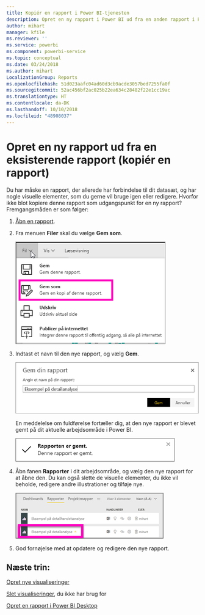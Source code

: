 ```yaml
---
title: Kopiér en rapport i Power BI-tjenesten
description: Opret en ny rapport i Power BI ud fra en anden rapport i Power BI-tjenesten.
author: mihart
manager: kfile
ms.reviewer: ''
ms.service: powerbi
ms.component: powerbi-service
ms.topic: conceptual
ms.date: 03/24/2018
ms.author: mihart
LocalizationGroup: Reports
ms.openlocfilehash: 51d023aafc04ad60d3cb9acde3057bed7255fa0f
ms.sourcegitcommit: 52ac456bf2ac025b22ea634c28482f22e1cc19ac
ms.translationtype: HT
ms.contentlocale: da-DK
ms.lasthandoff: 10/10/2018
ms.locfileid: "48908037"
---
```

# <a name="create-a-new-report-from-an-existing-report-copy-a-report"></a>Opret en ny rapport ud fra en eksisterende rapport (kopiér en rapport)
Du har måske en rapport, der allerede har forbindelse til dit datasæt, og har nogle visuelle elementer, som du gerne vil bruge igen eller redigere.  Hvorfor ikke blot kopiere denne rapport som udgangspunkt for en ny rapport?  Fremgangsmåden er som følger:

1. [Åbn en rapport](consumer/end-user-report-open.md).
2. Fra menuen **Filer** skal du vælge **Gem som**.
   
   ![](media/power-bi-report-copy/powerbi-save-as.png)
3. Indtast et navn til den nye rapport, og vælg **Gem**.
   
   ![](media/power-bi-report-copy/savereport.png)
   
   En meddelelse om fuldførelse fortæller dig, at den nye rapport er blevet gemt på dit aktuelle arbejdsområde i Power BI.
   
   ![](media/power-bi-report-copy/savesuccess1.png)
4. Åbn fanen **Rapporter** i dit arbejdsområde, og vælg den nye rapport for at åbne den. Du kan også slette de visuelle elementer, du ikke vil beholde, redigere andre illustrationer og tilføje nye.
   
   ![](media/power-bi-report-copy/power-bi-workspace.png)
5. God fornøjelse med at opdatere og redigere den nye rapport.

## <a name="next-steps"></a>Næste trin:
[Opret nye visualiseringer](visuals/power-bi-report-add-visualizations-ii.md)

[Slet visualiseringer](service-delete.md), du ikke har brug for

[Opret en rapport i Power BI Desktop](desktop-report-view.md)
